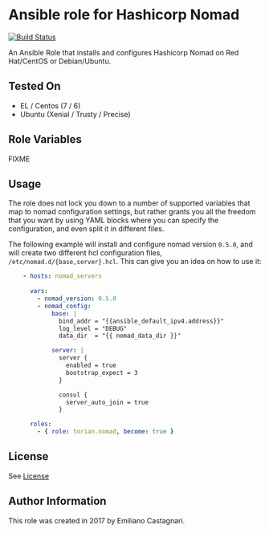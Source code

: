 # Ansible role for Hashicorp Nomad

[![Build Status](https://travis-ci.org/torian/ansible-role-nomad.svg)](https://travis-ci.org/torian/ansible-role-nomad)

An Ansible Role that installs and configures Hashicorp Nomad on Red Hat/CentOS or Debian/Ubuntu.

## Tested On

  * EL / Centos (7 / 6)
  * Ubuntu (Xenial / Trusty / Precise)


## Role Variables

FIXME


## Usage

The role does not lock you down to a number of supported variables that map to nomad configuration settings, but rather grants you all the freedom that you want by using YAML blocks where you can specify the configuration, and even split it in different files.

The following example will install and configure nomad version `0.5.0`, and will create two different hcl configuration files, `/etc/nomad.d/{base,server}.hcl`. This can give you an idea on how to use it:

```yaml
    - hosts: nomad_servers
      
      vars:
        - nomad_version: 0.5.0
        - nomad_config:
            base: |
              bind_addr = "{{ansible_default_ipv4.address}}"
              log_level = "DEBUG"
              data_dir  = "{{ nomad_data_dir }}"

            server: |
              server {
                enabled = true
                bootstrap_expect = 3
              }

              consul {
                server_auto_join = true
              }

      roles:
        - { role: torian.nomad, become: true }
```


## License

See [License](LICENSE)


## Author Information

This role was created in 2017 by Emiliano Castagnari.

